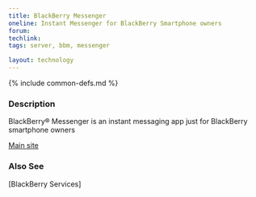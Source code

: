 ```yaml
---
title: BlackBerry Messenger
oneline: Instant Messenger for BlackBerry Smartphone owners
forum: 
techlink: 
tags: server, bbm, messenger

layout: technology
---
```

{% include common-defs.md %}

### Description

BlackBerry® Messenger is an instant messaging app just for BlackBerry smartphone owners

[Main site](http://us.blackberry.com/developers/blackberrymessenger/)

### Also See
[BlackBerry Services]

